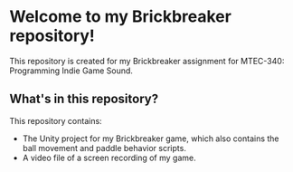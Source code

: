 # Welcome to my Brickbreaker repository!

This repository is created for my Brickbreaker assignment for MTEC-340: Programming Indie Game Sound. 

## What's in this repository?
This repository contains:
- The Unity project for my Brickbreaker game, which also contains the ball movement and paddle behavior scripts. 
- A video file of a screen recording of my game. 